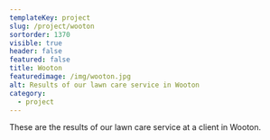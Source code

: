 ```yaml
---
templateKey: project
slug: /project/wooton
sortorder: 1370
visible: true
header: false
featured: false
title: Wooton
featuredimage: /img/wooton.jpg
alt: Results of our lawn care service in Wooton
category:
  - project
---
```

These are the results of our lawn care service at a client in Wooton.


